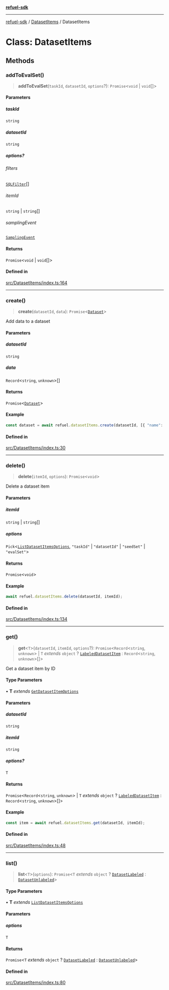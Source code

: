 [**refuel-sdk**](../../README.md)

***

[refuel-sdk](../../modules.md) / [DatasetItems](../README.md) / DatasetItems

# Class: DatasetItems

## Methods

### addToEvalSet()

> **addToEvalSet**(`taskId`, `datasetId`, `options`?): `Promise`\<`void` \| `void`[]\>

#### Parameters

##### taskId

`string`

##### datasetId

`string`

##### options?

###### filters

[`SQLFilter`](../../types/interfaces/SQLFilter.md)[]

###### itemId

`string` \| `string`[]

###### samplingEvent

[`SamplingEvent`](../../types/interfaces/SamplingEvent.md)

#### Returns

`Promise`\<`void` \| `void`[]\>

#### Defined in

[src/DatasetItems/index.ts:164](https://github.com/refuel-ai/refuel-sdk/blob/1b12f0442d5e4e331bc7d9e4f1f5828e99232382/src/DatasetItems/index.ts#L164)

***

### create()

> **create**(`datasetId`, `data`): `Promise`\<[`Dataset`](../../types/interfaces/Dataset.md)\>

Add data to a dataset

#### Parameters

##### datasetId

`string`

##### data

`Record`\<`string`, `unknown`\>[]

#### Returns

`Promise`\<[`Dataset`](../../types/interfaces/Dataset.md)\>

#### Example

```ts
const dataset = await refuel.datasetItems.create(datasetId, [{ "name": "John Doe" }, { "name": "Jane Doe" }]);
```

#### Defined in

[src/DatasetItems/index.ts:30](https://github.com/refuel-ai/refuel-sdk/blob/1b12f0442d5e4e331bc7d9e4f1f5828e99232382/src/DatasetItems/index.ts#L30)

***

### delete()

> **delete**(`itemId`, `options`): `Promise`\<`void`\>

Delete a dataset item

#### Parameters

##### itemId

`string` | `string`[]

##### options

`Pick`\<[`ListDatasetItemsOptions`](../../types/interfaces/ListDatasetItemsOptions.md), `"taskId"` \| `"datasetId"` \| `"seedSet"` \| `"evalSet"`\>

#### Returns

`Promise`\<`void`\>

#### Example

```ts
await refuel.datasetItems.delete(datasetId, itemId);
```

#### Defined in

[src/DatasetItems/index.ts:134](https://github.com/refuel-ai/refuel-sdk/blob/1b12f0442d5e4e331bc7d9e4f1f5828e99232382/src/DatasetItems/index.ts#L134)

***

### get()

> **get**\<`T`\>(`datasetId`, `itemId`, `options`?): `Promise`\<`Record`\<`string`, `unknown`\> \| `T` *extends* `object` ? [`LabeledDatasetItem`](../../types/interfaces/LabeledDatasetItem.md) : `Record`\<`string`, `unknown`\>[]\>

Get a dataset item by ID

#### Type Parameters

• **T** *extends* [`GetDatasetItemOptions`](../../types/interfaces/GetDatasetItemOptions.md)

#### Parameters

##### datasetId

`string`

##### itemId

`string`

##### options?

`T`

#### Returns

`Promise`\<`Record`\<`string`, `unknown`\> \| `T` *extends* `object` ? [`LabeledDatasetItem`](../../types/interfaces/LabeledDatasetItem.md) : `Record`\<`string`, `unknown`\>[]\>

#### Example

```ts
const item = await refuel.datasetItems.get(datasetId, itemId);
```

#### Defined in

[src/DatasetItems/index.ts:48](https://github.com/refuel-ai/refuel-sdk/blob/1b12f0442d5e4e331bc7d9e4f1f5828e99232382/src/DatasetItems/index.ts#L48)

***

### list()

> **list**\<`T`\>(`options`): `Promise`\<`T` *extends* `object` ? [`DatasetLabeled`](../../types/interfaces/DatasetLabeled.md) : [`DatasetUnlabeled`](../../types/interfaces/DatasetUnlabeled.md)\>

#### Type Parameters

• **T** *extends* [`ListDatasetItemsOptions`](../../types/interfaces/ListDatasetItemsOptions.md)

#### Parameters

##### options

`T`

#### Returns

`Promise`\<`T` *extends* `object` ? [`DatasetLabeled`](../../types/interfaces/DatasetLabeled.md) : [`DatasetUnlabeled`](../../types/interfaces/DatasetUnlabeled.md)\>

#### Defined in

[src/DatasetItems/index.ts:80](https://github.com/refuel-ai/refuel-sdk/blob/1b12f0442d5e4e331bc7d9e4f1f5828e99232382/src/DatasetItems/index.ts#L80)
